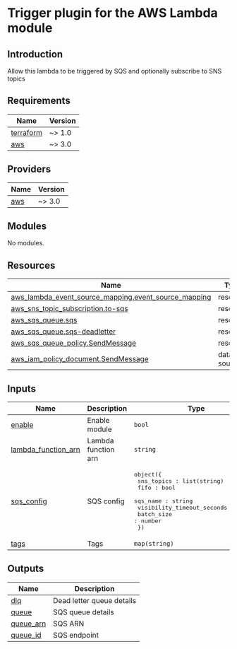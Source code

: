 # Trigger plugin for the AWS Lambda module

## Introduction
Allow this lambda to be triggered by SQS and optionally subscribe to SNS topics

## Requirements

| Name | Version |
|------|---------|
| <a name="requirement_terraform"></a> [terraform](#requirement\_terraform) | ~> 1.0 |
| <a name="requirement_aws"></a> [aws](#requirement\_aws) | ~> 3.0 |

## Providers

| Name | Version |
|------|---------|
| <a name="provider_aws"></a> [aws](#provider\_aws) | ~> 3.0 |

## Modules

No modules.

## Resources

| Name | Type |
|------|------|
| [aws_lambda_event_source_mapping.event_source_mapping](https://registry.terraform.io/providers/hashicorp/aws/latest/docs/resources/lambda_event_source_mapping) | resource |
| [aws_sns_topic_subscription.to-sqs](https://registry.terraform.io/providers/hashicorp/aws/latest/docs/resources/sns_topic_subscription) | resource |
| [aws_sqs_queue.sqs](https://registry.terraform.io/providers/hashicorp/aws/latest/docs/resources/sqs_queue) | resource |
| [aws_sqs_queue.sqs-deadletter](https://registry.terraform.io/providers/hashicorp/aws/latest/docs/resources/sqs_queue) | resource |
| [aws_sqs_queue_policy.SendMessage](https://registry.terraform.io/providers/hashicorp/aws/latest/docs/resources/sqs_queue_policy) | resource |
| [aws_iam_policy_document.SendMessage](https://registry.terraform.io/providers/hashicorp/aws/latest/docs/data-sources/iam_policy_document) | data source |

## Inputs

| Name | Description | Type | Default | Required |
|------|-------------|------|---------|:--------:|
| <a name="input_enable"></a> [enable](#input\_enable) | Enable module | `bool` | `false` | no |
| <a name="input_lambda_function_arn"></a> [lambda\_function\_arn](#input\_lambda\_function\_arn) | Lambda function arn | `string` | n/a | yes |
| <a name="input_sqs_config"></a> [sqs\_config](#input\_sqs\_config) | SQS config | <pre>object({<br>    sns_topics : list(string)<br>    fifo : bool<br>    sqs_name : string<br>    visibility_timeout_seconds : number<br>    batch_size : number<br>  })</pre> | n/a | yes |
| <a name="input_tags"></a> [tags](#input\_tags) | Tags | `map(string)` | n/a | yes |

## Outputs

| Name | Description |
|------|-------------|
| <a name="output_dlq"></a> [dlq](#output\_dlq) | Dead letter queue details |
| <a name="output_queue"></a> [queue](#output\_queue) | SQS queue details |
| <a name="output_queue_arn"></a> [queue\_arn](#output\_queue\_arn) | SQS ARN |
| <a name="output_queue_id"></a> [queue\_id](#output\_queue\_id) | SQS endpoint |
